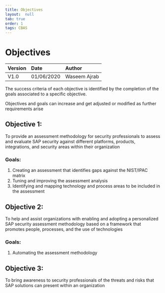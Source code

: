 ```yaml
---
title: Objectives
layout:  null
tab: true
order: 1
tags: CBAS
---
```


# Objectives

|Version|Date|Author|
|:--|:--|:--|
|V1.0|01/06/2020|Waseem Ajrab|

The success criteria of each objective is identified by the completion of the goals associated to a specific objective.

Objectives and goals can increase and get adjusted or modified as further requirements arise


## Objective 1:

To provide an assessment methodology for security professionals to assess and evaluate SAP security against different platforms, products, integrations, and security areas within their organization

### Goals:
1. Creating an assessment that identifies gaps against the NIST/IPAC matrix
2. Tuning and improving the assessment analysis
3. Identifying and mapping technology and process areas to be included in the assessment

## Objective 2:
To help and assist organizations with enabling and adopting a personalized SAP security assessment methodology based on a framework that promotes people, processes, and the use of technologies

### Goals:
1. Automating the assessment methodology

## Objective 3:
To bring awareness to security professionals of the threats and risks that SAP solutions can present within an organization
